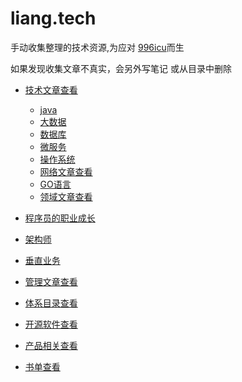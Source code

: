 # liang.tech

手动收集整理的技术资源,为应对 [996icu](https://github.com/996icu/996.ICU)而生

如果发现收集文章不真实，会另外写笔记 或从目录中删除

- [技术文章查看](https://github.com/liangxiong/liang.tech/blob/master/p.md)
  - [java](https://github.com/liangxiong/liang.tech/blob/master/java/index.md)
  - [大数据](https://github.com/liangxiong/liang.tech/blob/master/big_data/index.md)
  - [数据库](https://github.com/liangxiong/liang.tech/blob/master/db/index.md)
  - [微服务](https://github.com/liangxiong/liang.tech/blob/master/micro_service/index.md)
  - [操作系统](https://github.com/liangxiong/liang.tech/blob/master/os/index.md)
  - [网络文章查看](https://github.com/liangxiong/liang.tech/blob/master/net.md)
  - [GO语言](https://github.com/liangxiong/liang.tech/blob/master/go/go_index.md)
  - [领域文章查看](https://github.com/liangxiong/liang.tech/blob/master/ddd.md)


- [程序员的职业成长](https://github.com/liangxiong/liang.tech/blob/master/career/index.md)

- [架构师](https://github.com/liangxiong/liang.tech/blob/master/architect/index.md)

- [垂直业务](https://github.com/liangxiong/liang.tech/blob/master/bu.md)

- [管理文章查看](https://github.com/liangxiong/liang.tech/blob/master/manage.md)

- [体系目录查看](https://github.com/liangxiong/liang.tech/blob/master/system.md)

- [开源软件查看](https://github.com/liangxiong/liang.tech/blob/master/app.md)

- [产品相关查看](https://github.com/liangxiong/liang.tech/blob/master/product.md)

- [书单查看](https://github.com/liangxiong/liang.tech/blob/master/book.md)
